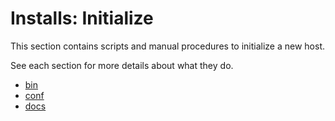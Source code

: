 # Installs: Initialize

This section contains scripts and manual procedures to initialize a new host.

See each section for more details about what they do.

* [bin](./bin/)
* [conf](./conf/)
* [docs](./docs/)

